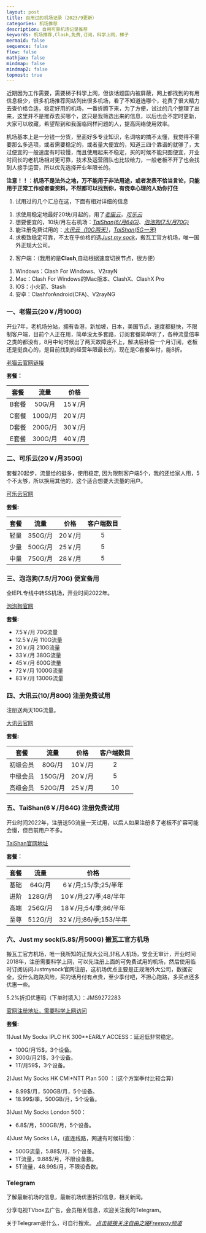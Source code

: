 ```yaml
---
layout: post
title: 自用过的机场记录（2023/9更新）
categories: 机场推荐
description: 自用可靠机场记录推荐
keywords: 机场推荐,Clash,免费,订阅，科学上网，梯子
mermaid: false
sequence: false
flow: false
mathjax: false
mindmap: false
mindmap2: false
topmost: true
---
```

近期因为工作需要，需要梯子科学上网，但该话题国内被屏蔽，网上都找到的有用信息极少，很多机场推荐网站列出很多机场，看了不知道选哪个，花费了很大精力去查价格合适，稳定好用的机场，一番折腾下来，为了方便，试过的几个整理了出来，这里并不是推荐去买哪个，这只是我筛选出来的信息，以后也会不定时更新，大家可以收藏，希望帮到和我面临同样问题的人，提高网络使用效率。  

机场基本上是一分钱一分货，里面好多专业知识，名词啥的搞不太懂，我觉得不需要那么多选项，或者需要稳定的，或者量大便宜的，知道三四个靠谱的就够了，太过便宜的一般速度有时较慢，而且使用起来不稳定，买的时候不能只图便宜，开业时间长的老机场相对更可靠，技术及运营团队也比较给力，一般老板不开了也会找到人接手运营，所以优先选择开业年限长的。 

**注意！！：机场不是法外之地，万不能用于非法用途，或者发表不恰当言论，只能用于正常工作或者查资料，不然都可以找到你，有侥幸心理的人劝你打住**

1. 试用过的几个汇总在这，下面有相对详细的信息    
1) 求使用稳定地最好20块/月起的，用了[*老猫云*](https://lm.laomaoyun.me/#/register?code=LiENizAR)，[*可乐云*](https://user.colacloud.net/#/register?code=6nsFRwoI )     
2) 想要便宜的，10块/月左右机场：[*TaiShan(6/月64G)*](https://www.taishan.pro/#/register?code=4UL2NXmU)、[*泡泡狗(7.5/月70G)*](https://www.paopao.dog/#/register?code=e9r22fNS )   
3) 能注册免费试用的：[*大讯云（10G两天）*](https://daxun.info/#/register?code=VLAYLLaS )，[*TaiShan(5G一天)*](https://www.taishan.pro/#/register?code=4UL2NXmU)    
4) 求极致稳定可靠，不太在乎价格的选[*Just my sock*](https://justmysocks.net/members/aff.php?aff=28042)，搬瓦工官方机场，唯一国外正规大公司。  

2. 客户端：（我用的是**Clash**,自动根据速度切换节点，很方便）  
1) Windows：Clash For Windows、V2rayN      
2) Mac：Clash For Windows的Mac版本、ClashX、ClashX Pro     
3) IOS：小火箭、Stash  
4) 安卓：ClashforAndroid(CFA)、V2rayNG  


### 一、老猫云(20￥/月100G)

开业7年，老机场分站，拥有香港，新加坡，日本，美国节点，速度都挺快，不限制客户端，目前个人正在用，简单没太多套路，订阅套餐简单明了，各种流量倍率之类的都没有，8月中旬时候出了两天故障连不上，解决后补偿一个月订阅，老板还是挺良心的，是目前找到的经营年限最长的，现在是C套餐年付，能8折。  

[老猫云官网链接](https://lm.laomaoyun.me/#/register?code=LiENizAR)

**套餐：**

套餐 |  流量 | 价格 
:-: |  :-: | :-: 
B套餐 | 50G/月 |15￥/月
C套餐 | 100G/月 |20￥/月
D套餐 | 200G/月 |30￥/月
E套餐 | 300G/月|40￥/月

### 二、可乐云(20￥/月350G)  

套餐20起步，流量给的挺多，使用稳定, 因为限制客户端5个，我的还给家人用，5个不太够，所以换用其他的，这个适合想要大流量的用户。             

[可乐云官网](https://user.colacloud.net/#/register?code=6nsFRwoI )

**套餐:**

套餐 |  流量 | 价格 |客户端数目 
:-:  | :-: | :-: | :-:
轻量 | 350G/月 | 20￥/月 | 5
少量 | 500G/月 | 25￥/月 | 5
中量 | 750G/月 | 28￥/月 | 5

### 三、泡泡狗(7.5/月70G) 便宜备用  

全IEPL专线中转SS机场，开业时间2022年。       

[泡泡狗官网](https://www.paopao.dog/#/register?code=e9r22fNS )

**套餐:**

* 7.5￥/月 70G流量   
* 12.5￥/月 110G流量   
* 20￥/月 210G流量   
* 33￥/月 380G流量   
* 45￥/月 600G流量   
* 72￥/月 1000G流量   
* 83￥/月 1300G流量   

### 四、大讯云(10/月80G) 注册免费试用
注册送两天10G流量。           

[大讯云官网](https://daxun.info/#/register?code=VLAYLLaS )

**套餐:**

套餐 |  流量 | 价格 |客户端数目 
:-:  | :-: | :-: | :-:
初级会员 | 80G/月 | 10￥/月 | 2
中级会员 | 150G/月 | 20￥/月 | 5
高级会员 | 520G/月 | 25￥/月 | 10

### 五、TaiShan(6￥/月64G) 注册免费试用

开业时间2022年，注册送5G流量一天试用，以后人如果注册多了老板不扩容可能会慢，但目前用户不多。

[TaiShan官网地址](https://www.taishan.pro/#/register?code=4UL2NXmU)

**套餐：**

套餐 |  流量 | 价格 
:-: |  :-: | :-: 
基础 | 64G/月 |6￥/月;15/季;25/半年
进阶 | 128G/月 |10￥/月;27/季;48/半年
高端 | 256G/月 |18￥/月;54/季;86/半年
至尊 | 512G/月|32￥/月;86/季;153/半年

### 六、Just my sock(5.8$/月500G) 搬瓦工官方机场 

搬瓦工官方机场，唯一我所知的正规大公司,非私人机场，安全无审计，开业时间2018年，注册需要科学上网，可以先注册上面的可免费试用的机场，然后使用临时订阅访问Justmysock官网注册，这机场优点主要是正规海外大公司，数据安全，没什么跑路风险，买的话月付有点贵，至少季付吧，不担心跑路，多买点还多优惠一些。

5.2%折扣优惠码（下单时填入）：JMS9272283

[官网注册地址，需要科学上网访问](https://justmysocks.net/members/aff.php?aff=28042)

**套餐:**

1)Just My Socks IPLC HK 300**EARLY ACCESS：延迟低非常稳定。                
* 100G/月15$，3个设备。
* 300G/月21$，3个设备。         
* 1T/月59$，3个设备。              
                         
2)Just My Socks HK CMI+NTT Plan 500 ：（这个方案季付比较合算）
* 8.99$/月，500GB/月，5个设备。 
* 18.99$/季，500GB/月，5个设备。                       

3)Just My Socks London 500：
* 6.8$/月，500GB/月，5个设备。         

4)Just My Socks LA，(直连线路，网速有时候较慢)：         
* 500G流量，5.88$/月，5个设备。          
* 1T流量，9.88$/月，不限设备数。        
* 5T流量，48.99$/月，不限设备数。               

### Telegram
了解最新机场的信息，最新机场优惠折扣信息，相关新闻。

分享电视TVbox去广告，会员相关信息，欢迎关注我的Telegram。

关于Telegram是什么，可自行搜索。
[*点击链接关注自由之路Freeway频道*](https://t.me/openwayz)